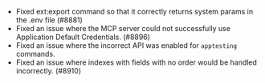- Fixed ext:export command so that it correctly returns system params in the .env file (#8881)
- Fixed an issue where the MCP server could not successfully use Application Default Credentials. (#8896)
- Fixed an issue where the incorrect API was enabled for `apptesting` commands.
- Fixed an issue where indexes with fields with no order would be handled incorrectly. (#8910)
